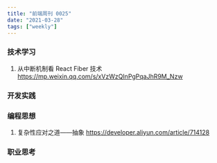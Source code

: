 ```yaml
---
title: "前端周刊 0025"
date: "2021-03-28"
tags: ["weekly"]
---
```


### 技术学习
1. 从中断机制看 React Fiber 技术 https://mp.weixin.qq.com/s/xVzWzQInPgPqaJhR9M_Nzw

### 开发实践


### 编程思想
1. 复杂性应对之道——抽象 https://developer.aliyun.com/article/714128

### 职业思考

